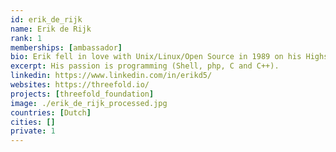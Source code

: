 ```yaml
---
id: erik_de_rijk
name: Erik de Rijk
rank: 1
memberships: [ambassador]
bio: Erik fell in love with Unix/Linux/Open Source in 1989 on his Highschool and it never left him. His passion is programming (Shell, php, C and C++) but last few years barely been able to sit behind a Linux terminal to write some proper code (although his hands are itching whenever he sees the crap that is floating out there). Co-founded Unix Support Nederland (USN) with 8 other students and now co-founder and head of a Linux consultancy company (Proxy) with 50 highly qualified Unix/Linux/Open Source technicians in the Netherlands (who call themselves Nerds...). Ambassador fell in love with Threefold After the software/OS revolution that Linux invoked, we need a similar revolution in compute and storage and the ThreeFold foundation may be the spark we need to start this. 
excerpt: His passion is programming (Shell, php, C and C++).
linkedin: https://www.linkedin.com/in/erikd5/
websites: https://threefold.io/
projects: [threefold_foundation]
image: ./erik_de_rijk_processed.jpg
countries: [Dutch]
cities: []
private: 1
---
```


